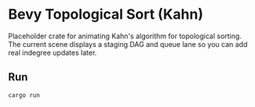 # Bevy Topological Sort (Kahn)

Placeholder crate for animating Kahn's algorithm for topological sorting. The current scene displays a staging DAG and queue lane so you can add real indegree updates later.

## Run

```
cargo run
```
